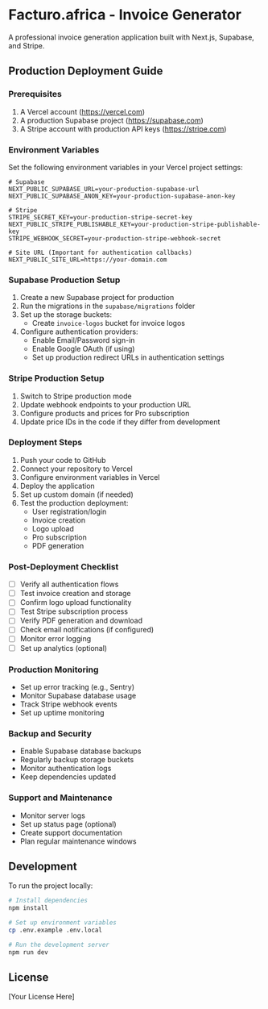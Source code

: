 # Facturo.africa - Invoice Generator

A professional invoice generation application built with Next.js, Supabase, and Stripe.

## Production Deployment Guide

### Prerequisites

1. A Vercel account (https://vercel.com)
2. A production Supabase project (https://supabase.com)
3. A Stripe account with production API keys (https://stripe.com)

### Environment Variables

Set the following environment variables in your Vercel project settings:

```env
# Supabase
NEXT_PUBLIC_SUPABASE_URL=your-production-supabase-url
NEXT_PUBLIC_SUPABASE_ANON_KEY=your-production-supabase-anon-key

# Stripe
STRIPE_SECRET_KEY=your-production-stripe-secret-key
NEXT_PUBLIC_STRIPE_PUBLISHABLE_KEY=your-production-stripe-publishable-key
STRIPE_WEBHOOK_SECRET=your-production-stripe-webhook-secret

# Site URL (Important for authentication callbacks)
NEXT_PUBLIC_SITE_URL=https://your-domain.com
```

### Supabase Production Setup

1. Create a new Supabase project for production
2. Run the migrations in the `supabase/migrations` folder
3. Set up the storage buckets:
   - Create `invoice-logos` bucket for invoice logos
4. Configure authentication providers:
   - Enable Email/Password sign-in
   - Enable Google OAuth (if using)
   - Set up production redirect URLs in authentication settings

### Stripe Production Setup

1. Switch to Stripe production mode
2. Update webhook endpoints to your production URL
3. Configure products and prices for Pro subscription
4. Update price IDs in the code if they differ from development

### Deployment Steps

1. Push your code to GitHub
2. Connect your repository to Vercel
3. Configure environment variables in Vercel
4. Deploy the application
5. Set up custom domain (if needed)
6. Test the production deployment:
   - User registration/login
   - Invoice creation
   - Logo upload
   - Pro subscription
   - PDF generation

### Post-Deployment Checklist

- [ ] Verify all authentication flows
- [ ] Test invoice creation and storage
- [ ] Confirm logo upload functionality
- [ ] Test Stripe subscription process
- [ ] Verify PDF generation and download
- [ ] Check email notifications (if configured)
- [ ] Monitor error logging
- [ ] Set up analytics (optional)

### Production Monitoring

- Set up error tracking (e.g., Sentry)
- Monitor Supabase database usage
- Track Stripe webhook events
- Set up uptime monitoring

### Backup and Security

- Enable Supabase database backups
- Regularly backup storage buckets
- Monitor authentication logs
- Keep dependencies updated

### Support and Maintenance

- Monitor server logs
- Set up status page (optional)
- Create support documentation
- Plan regular maintenance windows

## Development

To run the project locally:

```bash
# Install dependencies
npm install

# Set up environment variables
cp .env.example .env.local

# Run the development server
npm run dev
```

## License

[Your License Here]
